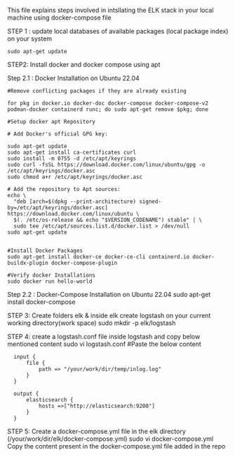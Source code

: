 This file explains steps involved in intsllating the ELK stack in your local machine using docker-compose file


STEP 1 :   update local databases of available packages (local package index) on your system 

    sudo apt-get update

STEP2: Install docker and docker compose using apt

Step 2.1 : Docker Installation on Ubuntu 22.04
    
    #Remove conflicting packages if they are already existing
    
    for pkg in docker.io docker-doc docker-compose docker-compose-v2 podman-docker containerd runc; do sudo apt-get remove $pkg; done

    #Setup docker apt Repository

    # Add Docker's official GPG key:
    
    sudo apt-get update
    sudo apt-get install ca-certificates curl
    sudo install -m 0755 -d /etc/apt/keyrings
    sudo curl -fsSL https://download.docker.com/linux/ubuntu/gpg -o /etc/apt/keyrings/docker.asc
    sudo chmod a+r /etc/apt/keyrings/docker.asc
    
    # Add the repository to Apt sources:
    echo \
      "deb [arch=$(dpkg --print-architecture) signed-by=/etc/apt/keyrings/docker.asc] https://download.docker.com/linux/ubuntu \
      $(. /etc/os-release && echo "$VERSION_CODENAME") stable" | \
      sudo tee /etc/apt/sources.list.d/docker.list > /dev/null
    sudo apt-get update

    
    #Install Docker Packages
    sudo apt-get install docker-ce docker-ce-cli containerd.io docker-buildx-plugin docker-compose-plugin

    #Verify docker Installations
    sudo docker run hello-world

Step 2.2 : Docker-Compose Installation on Ubuntu 22.04
    sudo apt-get install docker-compose 

STEP 3:  Create folders elk & inside elk create logstash on your current working directory(work space) 
    sudo mkdir -p elk/logstash

STEP 4: create a logstash.conf file inside logstash and copy below mentioned content
    sudo vi logstash.conf
    #Paste the below content

      input {
          file {
              path => "/your/work/dir/temp/inlog.log"
          }
      }
      
      output {
          elasticsearch {
              hosts =>["http://elasticsearch:9200"]
          }
      }

    
STEP 5: Create a docker-compose.yml file in the elk directory (/your/work/dir/elk/docker-compose.yml)
    sudo vi docker-compose.yml
    Copy the content present in the docker-compose.yml file added in the repo
    
    
